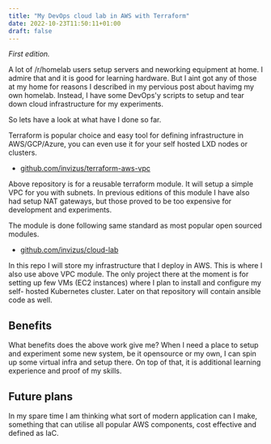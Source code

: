 ```yaml
---
title: "My DevOps cloud lab in AWS with Terraform"
date: 2022-10-23T11:50:11+01:00
draft: false
---
```

_First edition._

A lot of /r/homelab users setup servers and neworking equipment at home.
I admire that and it is good for learning hardware. But I aint got
any of those at my home for reasons I described in my pervious post about
havimg my own homelab. Instead, I have some DevOps'y
scripts to setup and tear down cloud infrastructure for my experiments.

So lets have a look at what have I done so far.

Terraform is popular choice and easy tool for defining infrastructure in
AWS/GCP/Azure, you can even use it for your self hosted LXD nodes or clusters.

- [github.com/invizus/terraform-aws-vpc](https://github.com/invizus/terraform-aws-vpc)

Above repository is for a reusable terraform module. It will setup a simple
VPC for you with subnets. In previous editions of this module I have also had setup
NAT gateways, but those proved to be too expensive for development and
experiments.

The module is done following same standard as most popular open sourced modules.

- [github.com/invizus/cloud-lab](https://github.com/invizus/cloud-lab)

In this repo I will store my infrastructure that I deploy in AWS. This is where
I also use above VPC module. The only project there at the moment is for setting
up few VMs (EC2 instances) where I plan to install and configure my self-
hosted Kubernetes cluster. Later on that repository will contain ansible
code as well.
## Benefits

What benefits does the above work give me? When I need a place to setup and
experiment some new system, be it opensource or my own, I can spin up some
virtual infra and setup there. On top of that, it is additional learning
experience and proof of my skills.

## Future plans
In my spare time I am thinking what sort of modern application can I make,
something that can utilise all popular AWS components, cost effective
and defined as IaC.
